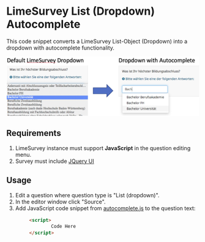 # LimeSurvey List (Dropdown) Autocomplete
This code snippet converts a LimeSurvey List-Object (Dropdown) into a dropdown with autocomplete functionality.

![Dropdown with autocomplete](dropdown_to_autocomplete.png)

## Requirements
1. LimeSurvey instance must support **JavaScript** in the question editing menu.
2. Survey must include [JQuery UI](https://code.jquery.com/ui/)

## Usage
1. Edit a question where question type is "List (dropdown)".
2. In the editor window click "Source".
3. Add JavaScript code snippet from [autocomplete.js](autocomplete.js) to the question text:
   ```HTML
        <script>
                Code Here
        </script>
    ```
